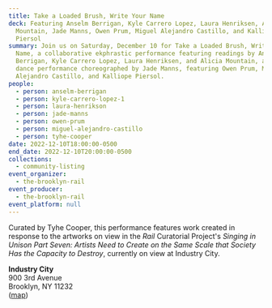 ```yaml
---
title: Take a Loaded Brush, Write Your Name
deck: Featuring Anselm Berrigan, Kyle Carrero Lopez, Laura Henriksen, Alicia
  Mountain, Jade Manns, Owen Prum, Miguel Alejandro Castillo, and Kalliope
  Piersol
summary: Join us on Saturday, December 10 for Take a Loaded Brush, Write Your
  Name, a collaborative ekphrastic performance featuring readings by Anselm
  Berrigan, Kyle Carrero Lopez, Laura Henriksen, and Alicia Mountain, and a
  dance performance choreographed by Jade Manns, featuring Owen Prum, Miguel
  Alejandro Castillo, and Kalliope Piersol.
people:
  - person: anselm-berrigan
  - person: kyle-carrero-lopez-1
  - person: laura-henrikson
  - person: jade-manns
  - person: owen-prum
  - person: miguel-alejandro-castillo
  - person: tyhe-cooper
date: 2022-12-10T18:00:00-0500
end_date: 2022-12-10T20:00:00-0500
collections:
  - community-listing
event_organizer:
  - the-brooklyn-rail
event_producer:
  - the-brooklyn-rail
event_platform: null
---
```

Curated by Tyhe Cooper, this performance features work created in response to the artworks on view in the *Rail* Curatorial Project's *Singing in Unison Part Seven: Artists Need to Create on the Same Scale that Society Has the Capacity to Destroy*, currently on view at Industry City.

**Industry City**\
900 3rd Avenue\
Brooklyn, NY 11232\
([map](https://goo.gl/maps/953wyU1UCFuWMyRJ7))